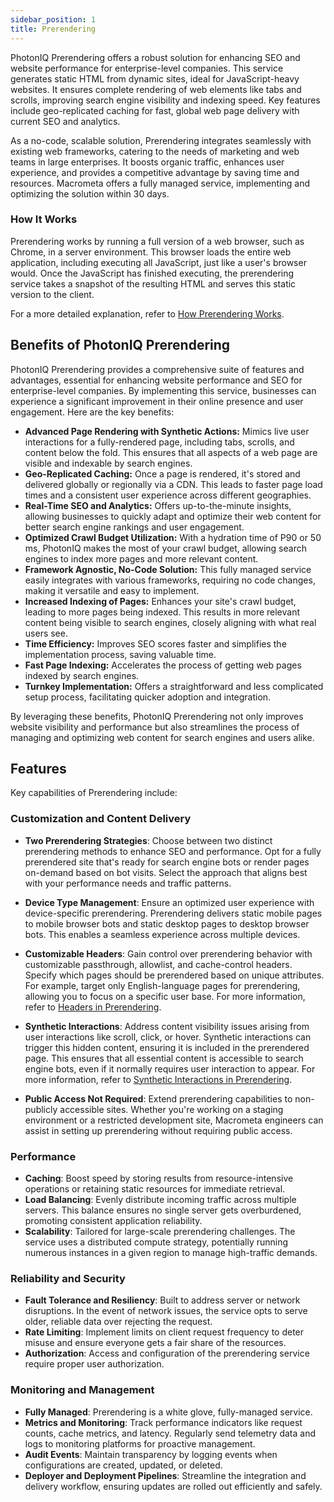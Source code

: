 ```yaml
---
sidebar_position: 1
title: Prerendering
---
```


PhotonIQ Prerendering offers a robust solution for enhancing SEO and website performance for enterprise-level companies. This service generates static HTML from dynamic sites, ideal for JavaScript-heavy websites. It ensures complete rendering of web elements like tabs and scrolls, improving search engine visibility and indexing speed. Key features include geo-replicated caching for fast, global web page delivery with current SEO and analytics.

As a no-code, scalable solution, Prerendering integrates seamlessly with existing web frameworks, catering to the needs of marketing and web teams in large enterprises. It boosts organic traffic, enhances user experience, and provides a competitive advantage by saving time and resources. Macrometa offers a fully managed service, implementing and optimizing the solution within 30 days.

### How It Works

Prerendering works by running a full version of a web browser, such as Chrome, in a server environment. This browser loads the entire web application, including executing all JavaScript, just like a user's browser would. Once the JavaScript has finished executing, the prerendering service takes a snapshot of the resulting HTML and serves this static version to the client.

For a more detailed explanation, refer to [How Prerendering Works](how-prerender-works.md).

## Benefits of PhotonIQ Prerendering

PhotonIQ Prerendering provides a comprehensive suite of features and advantages, essential for enhancing website performance and SEO for enterprise-level companies. By implementing this service, businesses can experience a significant improvement in their online presence and user engagement. Here are the key benefits:

- **Advanced Page Rendering with Synthetic Actions:** Mimics live user interactions for a fully-rendered page, including tabs, scrolls, and content below the fold. This ensures that all aspects of a web page are visible and indexable by search engines.
- **Geo-Replicated Caching:** Once a page is rendered, it's stored and delivered globally or regionally via a CDN. This leads to faster page load times and a consistent user experience across different geographies.
- **Real-Time SEO and Analytics:** Offers up-to-the-minute insights, allowing businesses to quickly adapt and optimize their web content for better search engine rankings and user engagement.
- **Optimized Crawl Budget Utilization:** With a hydration time of P90 or 50 ms, PhotonIQ makes the most of your crawl budget, allowing search engines to index more pages and more relevant content.
- **Framework Agnostic, No-Code Solution:** This fully managed service easily integrates with various frameworks, requiring no code changes, making it versatile and easy to implement.
- **Increased Indexing of Pages:** Enhances your site's crawl budget, leading to more pages being indexed. This results in more relevant content being visible to search engines, closely aligning with what real users see.
- **Time Efficiency:** Improves SEO scores faster and simplifies the implementation process, saving valuable time.
- **Fast Page Indexing:** Accelerates the process of getting web pages indexed by search engines.
- **Turnkey Implementation:** Offers a straightforward and less complicated setup process, facilitating quicker adoption and integration.

By leveraging these benefits, PhotonIQ Prerendering not only improves website visibility and performance but also streamlines the process of managing and optimizing web content for search engines and users alike.

## Features

Key capabilities of Prerendering include:

### Customization and Content Delivery

- **Two Prerendering Strategies**: Choose between two distinct prerendering methods to enhance SEO and performance. Opt for a fully prerendered site that's ready for search engine bots or render pages on-demand based on bot visits. Select the approach that aligns best with your performance needs and traffic patterns.

- **Device Type Management**: Ensure an optimized user experience with device-specific prerendering. Prerendering delivers static mobile pages to mobile browser bots and static desktop pages to desktop browser bots. This enables a seamless experience across multiple devices.

- **Customizable Headers**: Gain control over prerendering behavior with customizable passthrough, allowlist, and cache-control headers. Specify which pages should be prerendered based on unique attributes. For example, target only English-language pages for prerendering, allowing you to focus on a specific user base. For more information, refer to [Headers in Prerendering](prerendering-headers/index.md).

- **Synthetic Interactions**: Address content visibility issues arising from user interactions like scroll, click, or hover. Synthetic interactions can trigger this hidden content, ensuring it is included in the prerendered page. This ensures that all essential content is accessible to search engine bots, even if it normally requires user interaction to appear. For more information, refer to [Synthetic Interactions in Prerendering](./synthetic-interactions/index.md).

- **Public Access Not Required**: Extend prerendering capabilities to non-publicly accessible sites. Whether you're working on a staging environment or a restricted development site, Macrometa engineers can assist in setting up prerendering without requiring public access.

### Performance

- **Caching**: Boost speed by storing results from resource-intensive operations or retaining static resources for immediate retrieval.
- **Load Balancing**: Evenly distribute incoming traffic across multiple servers. This balance ensures no single server gets overburdened, promoting consistent application reliability.
- **Scalability**: Tailored for large-scale prerendering challenges. The service uses a distributed compute strategy, potentially running numerous instances in a given region to manage high-traffic demands.

### Reliability and Security

- **Fault Tolerance and Resiliency**: Built to address server or network disruptions. In the event of network issues, the service opts to serve older, reliable data over rejecting the request.
- **Rate Limiting**: Implement limits on client request frequency to deter misuse and ensure everyone gets a fair share of the resources.
- **Authorization**: Access and configuration of the prerendering service require proper user authorization.

### Monitoring and Management

- **Fully Managed**: Prerendering is a white glove, fully-managed service.
- **Metrics and Monitoring**: Track performance indicators like request counts, cache metrics, and latency. Regularly send telemetry data and logs to monitoring platforms for proactive management.
- **Audit Events**: Maintain transparency by logging events when configurations are created, updated, or deleted.
- **Deployer and Deployment Pipelines**: Streamline the integration and delivery workflow, ensuring updates are rolled out efficiently and safely.
